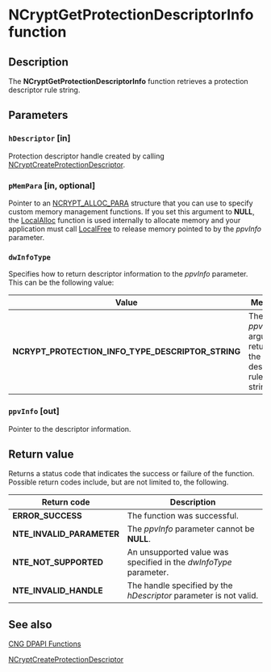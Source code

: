 # NCryptGetProtectionDescriptorInfo function

## Description

The **NCryptGetProtectionDescriptorInfo** function retrieves a protection descriptor rule string.

## Parameters

### `hDescriptor` [in]

Protection descriptor handle created by calling [NCryptCreateProtectionDescriptor](https://learn.microsoft.com/windows/desktop/api/ncryptprotect/nf-ncryptprotect-ncryptcreateprotectiondescriptor).

### `pMemPara` [in, optional]

Pointer to an [NCRYPT_ALLOC_PARA](https://learn.microsoft.com/windows/desktop/api/ncrypt/ns-ncrypt-ncrypt_alloc_para) structure that you can use to specify custom memory management functions. If you set this argument to **NULL**, the [LocalAlloc](https://learn.microsoft.com/windows/desktop/api/winbase/nf-winbase-localalloc) function is used internally to allocate memory and your application must call [LocalFree](https://learn.microsoft.com/windows/desktop/api/winbase/nf-winbase-localfree) to release memory pointed to by the *ppvInfo* parameter.

### `dwInfoType`

Specifies how to return descriptor information to the *ppvInfo* parameter. This can be the following value:

| Value | Meaning |
| --- | --- |
| **NCRYPT_PROTECTION_INFO_TYPE_DESCRIPTOR_STRING** | The *ppvInfo* argument returns the descriptor rule string. |

### `ppvInfo` [out]

Pointer to the descriptor information.

## Return value

Returns a status code that indicates the success or failure of the function. Possible return codes include, but are not limited to, the following.

| Return code | Description |
| --- | --- |
| **ERROR_SUCCESS** | The function was successful. |
| **NTE_INVALID_PARAMETER** | The *ppvInfo* parameter cannot be **NULL**. |
| **NTE_NOT_SUPPORTED** | An unsupported value was specified in the *dwInfoType* parameter. |
| **NTE_INVALID_HANDLE** | The handle specified by the *hDescriptor* parameter is not valid. |

## See also

[CNG DPAPI Functions](https://learn.microsoft.com/windows/desktop/SecCNG/cng-dpapi-functions)

[NCryptCreateProtectionDescriptor](https://learn.microsoft.com/windows/desktop/api/ncryptprotect/nf-ncryptprotect-ncryptcreateprotectiondescriptor)
